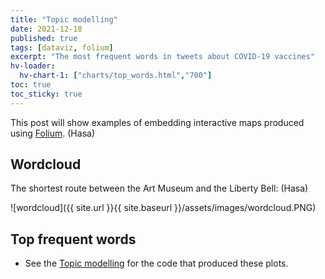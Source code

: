 ```yaml
---
title: "Topic modelling"
date: 2021-12-18
published: true
tags: [dataviz, folium]
excerpt: "The most frequent words in tweets about COVID-19 vaccines"
hv-loader:
  hv-chart-1: ["charts/top_words.html","700"] 
toc: true
toc_sticky: true
---
```


This post will show examples of embedding interactive maps produced using [Folium](https://github.com/python-visualization/folium). (Hasa)

## Wordcloud

The shortest route between the Art Museum and the Liberty Bell: (Hasa)

![wordcloud]({{ site.url }}{{ site.baseurl }}/assets/images/wordcloud.PNG)

## Top frequent words

<div id="hv-chart-1"></div>

- See the [Topic modelling](https://github.com/Anran0716/550final-proj/blob/main/code/WordCloudBarGraph.ipynb) for the code that produced these plots.
